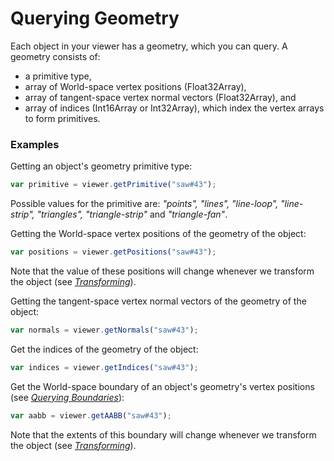 # Querying Geometry

Each object in your viewer has a geometry, which you can query. A geometry consists of:

* a primitive type,
* array of World-space vertex positions \(Float32Array\),
* array of tangent-space vertex normal vectors \(Float32Array\), and
* array of indices \(Int16Array or Int32Array\), which index the vertex arrays to form primitives.

### Examples

Getting an object's geometry primitive type:

```javascript
var primitive = viewer.getPrimitive("saw#43");
```

Possible values for the primitive are: _"points", "lines", "line-loop", "line-strip", "triangles", "triangle-strip"_ and _"triangle-fan"_.

Getting the World-space vertex positions of the geometry of the object:

```javascript
var positions = viewer.getPositions("saw#43");
```

Note that the value of these positions will change whenever we transform the object \(see [_Transforming_](transforming.md)\). 

Getting the tangent-space vertex normal vectors of the geometry of the object:

```javascript
var normals = viewer.getNormals("saw#43");
```

Get the indices of the geometry of the object:

```javascript
var indices = viewer.getIndices("saw#43");
```

Get the World-space boundary of an object's geometry's vertex positions \(see [_Querying Boundaries_](queryingBoundaries.md)\):

```javascript
var aabb = viewer.getAABB("saw#43");
```

Note that the extents of this boundary will change whenever we transform the object \(see [_Transforming_](transforming.md)\). 

